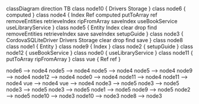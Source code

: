 classDiagram
direction TB
class node10 {
    Drivers
    Storage
}
class node6 {
    computed
}
class node4 {
    Index
    Ref
    computed
    putToArray
    ref
    removeEntities
    retrieveIndex
    ripFromArray
    saveIndex
    useBookService
    useLibraryService
}
class node5 {
    Entity
    Index
    clear
    drop
    find
    removeEntities
    retrieveIndex
    save
    saveIndex
    setupGuide
}
class node3 {
    CordovaSQLiteDriver
    Drivers
    Storage
    clear
    drop
    find
    save
}
class node8
class node1 {
    Entity
}
class node9 {
    Index
}
class node2 {
    setupGuide
}
class node12 {
    useBookService
}
class node0 {
    useLibraryService
}
class node11 {
    putToArray
    ripFromArray
}
class vue {
    Ref
    ref
}

node6  -->  node4 
node5  -->  node4 
node5  -->  node4 
node5  -->  node4 
node9  -->  node4 
node12  -->  node4 
node0  -->  node4 
node11  -->  node4 
node11  -->  node4 
vue  -->  node4 
vue  -->  node4 
node3  -->  node5 
node3  -->  node5 
node3  -->  node5 
node3  -->  node5 
node1  -->  node5 
node9  -->  node5 
node2  -->  node5 
node10  -->  node3 
node10  -->  node3 
node8  -->  node3 
